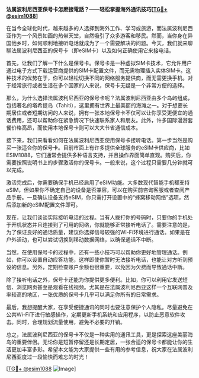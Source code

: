 **法属波利尼西亚保号卡怎麽接電話？——轻松掌握海外通讯技巧[[TG💪+ @esim1088](https://t.me/s/esim1088)]**

在当今全球化时代，越来越多的人选择到海外工作、学习或旅游，而法属波利尼西亚作为一个风景如画的热带天堂，自然吸引了众多游客和移民。然而，当你身在异国他乡时，如何顺利地接听电话就成为了一个需要解决的问题。今天，我们就来聊聊法属波利尼西亚的保号卡（即eSIM卡）以及如何正确使用它来接电话。

首先，让我们了解一下什么是保号卡。保号卡是一种虚拟SIM卡技术，它允许用户通过电子方式下载运营商提供的SIM卡配置文件，而无需物理插入实体SIM卡。这种技术的优势在于，你可以轻松切换不同的网络服务提供商，而无需更换手机。对于经常旅行或者生活在多个国家的人来说，保号卡无疑是一个非常方便的选择。

那么，为什么选择法属波利尼西亚的保号卡呢？法属波利尼西亚由多个岛屿组成，包括著名的塔希提岛（Tahiti），这里拥有世界上最美丽的海滩之一。对于想要长期居住或者短期访问的人来说，拥有一张本地保号卡不仅可以让你享受更便宜的通话费用，还可以帮助你在紧急情况下快速联系家人和朋友。此外，许多国际漫游套餐价格高昂，而使用本地保号卡则可以大大节省通信成本。

接下来，我们来看看如何在法属波利尼西亚使用保号卡接听电话。第一步当然是购买一张适合你的保号卡。目前市面上有许多提供全球服务的eSIM卡供应商，比如ESIM1088，它们通常会提供多种语言支持，并且操作界面简单直观。购买后，你需要按照说明书上的步骤激活你的保号卡。一般来说，这个过程只需要几分钟就可以完成。

激活完成后，你需要确保手机已经启用了eSIM功能。大多数现代智能手机都支持eSIM，但如果你不确定自己的设备是否兼容，可以在购买前咨询客服或者查阅产品手册。一旦确认设备支持eSIM，你只需打开设置中的“蜂窝移动网络”选项，然后添加新的eSIM配置文件即可。

现在，让我们谈谈实际接听电话的过程。当有人拨打你的号码时，只要你的手机处于开机状态并且连接到了可用的网络，你就能够正常接听电话了。需要注意的是，为了保证良好的通话质量，建议你选择信号较强的Wi-Fi环境进行通话。如果是在户外活动，也可以尝试切换到移动数据网络，以确保通话不中断。

当然，在使用保号卡的过程中，还有一些小技巧可以帮助你更好地管理通话。例如，你可以设置自动应答功能，这样即使你暂时无法接听电话，也能让对方听到预设的信息。另外，定期检查账户余额也很重要，以免因为欠费而导致通话中断。

除了接听电话之外，保号卡还能为你提供更多便利。比如，你可以利用它发送短信、浏览网页甚至是观看在线视频。尤其是在法属波利尼西亚这样一个互联网普及率较高的地区，一张优质的保号卡几乎可以满足你所有的日常需求。

最后，我想提醒大家，在享受便捷通讯的同时也要注意保护个人隐私。尽量避免在公共Wi-Fi下进行敏感操作，定期更新手机系统和应用程序，以防止恶意软件攻击。同时，合理规划流量使用，避免不必要的开销。

总之，法属波利尼西亚的保号卡不仅是一种实用的通讯工具，更是探索这座美丽海岛的重要伴侣。无论你是短暂停留还是长期定居，一张合适的保号卡都能让你的生活更加丰富多彩。希望本文能为大家提供一些有用的参考信息，祝大家在法属波利尼西亚度过一段愉快而难忘的时光！

[[TG💪+ @esim1088](https://t.me/s/esim1088) ![Image](https://i.postimg.cc/4NQfJmqS/Snipaste-2025-05-13-00-14-12.png)]